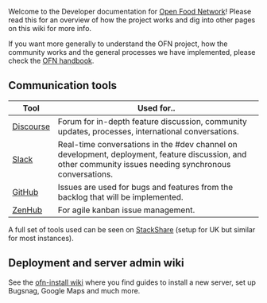 Welcome to the Developer documentation for [Open Food Network](https://openfoodnetwork.org/)! Please read this for an overview of how the project works and dig into other pages on this wiki for more info.

If you want more generally to understand the OFN project, how the community works and the general processes we have implemented, please check the [OFN handbook](https://ofn-user-guide.gitbook.io/ofn-handbook/).

## Communication tools

**Tool** | **Used for..**
-----|---------
[Discourse](http://community.openfoodnetwork.org/) | Forum for in-depth feature discussion, community updates, processes, international conversations.
[Slack](https://openfoodnetwork.org/slack-invite) | Real-time conversations in the #dev channel on development, deployment, feature discussion, and other community issues needing synchronous conversations. 
[GitHub](https://github.com/openfoodfoundation/openfoodnetwork) | Issues are used for bugs and features from the backlog that will be implemented.
[ZenHub](https://www.zenhub.io/) | For agile kanban issue management.

A full set of tools used can be seen on [StackShare](http://stackshare.io/open-food-network-uk/open-food-network-uk) (setup for UK but similar for most instances).

## Deployment and server admin wiki

See the [ofn-install wiki](https://github.com/openfoodfoundation/ofn-install/wiki) where you find guides to install a new server, set up Bugsnag, Google Maps and much more.